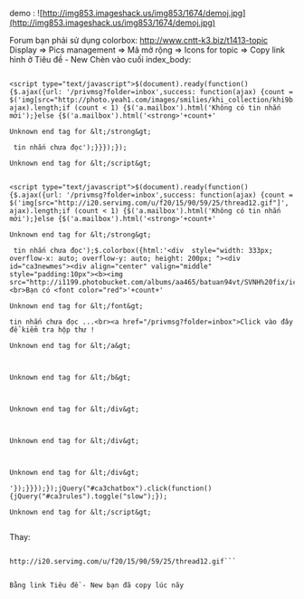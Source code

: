 demo :           ![http://img853.imageshack.us/img853/1674/demoj.jpg](http://img853.imageshack.us/img853/1674/demoj.jpg)


Forum bạn phải sử dụng colorbox: http://www.cntt-k3.biz/t1413-topic
Display => Pics management => Mã mở rộng => Icons for topic => Copy link hình ở Tiêu đề - New
Chèn vào cuối index\_body:



```

<script type="text/javascript">$(document).ready(function(){$.ajax({url: '/privmsg?folder=inbox',success: function(ajax) {count = $('img[src="http://photo.yeah1.com/images/smilies/khi_collection/khi9b.gif"]', ajax).length;if (count < 1) {$('a.mailbox').html('Không có tin nhắn mới');}else {$('a.mailbox').html('<strong>'+count+'

Unknown end tag for &lt;/strong&gt;

 tin nhắn chưa đọc');}}});});

Unknown end tag for &lt;/script&gt;


<script type="text/javascript">$(document).ready(function(){$.ajax({url: '/privmsg?folder=inbox',success: function(ajax) {count = $('img[src="http://i20.servimg.com/u/f20/15/90/59/25/thread12.gif"]', ajax).length;if (count < 1) {$('a.mailbox').html('Không có tin nhắn mới');}else {$('a.mailbox').html('<strong>'+count+'

Unknown end tag for &lt;/strong&gt;

 tin nhắn chưa đọc');$.colorbox({html:'<div  style="width: 333px; overflow-x: auto; overflow-y: auto; height: 200px; "><div id="ca3newmes"><div align="center" valign="middle" style="padding:10px"><b><img src="http://i1199.photobucket.com/albums/aa465/batuan94vt/SVNH%20fix/icon2.png"><br>Bạn có <font color="red">'+count+' 

Unknown end tag for &lt;/font&gt;

tin nhắn chưa đọc ...<br><a href="/privmsg?folder=inbox">Click vào đây để kiểm tra hộp thư !

Unknown end tag for &lt;/a&gt;



Unknown end tag for &lt;/b&gt;



Unknown end tag for &lt;/div&gt;



Unknown end tag for &lt;/div&gt;



Unknown end tag for &lt;/div&gt;

'});}}});});jQuery("#ca3chatbox").click(function(){jQuery("#ca3rules").toggle("slow");});

Unknown end tag for &lt;/script&gt;


```

Thay:

```

http://i20.servimg.com/u/f20/15/90/59/25/thread12.gif```


Bằng link Tiêu đề - New bạn đã copy lúc nãy